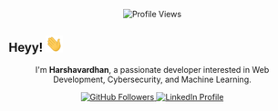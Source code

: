 <!-- Profile Views Counter -->
<p align="center">
  <img src="https://komarev.com/ghpvc/?username=VHarsha8&label=Profile%20views&color=0e75b6&style=flat" alt="Profile Views" /> 
</p>

<!-- Greeting -->
<h2 align="left">Heyy! <img src="https://raw.githubusercontent.com/ABSphreak/ABSphreak/master/gifs/Hi.gif" width="30px"></h2>

<!-- About Section -->
<p align="center">
  I'm <strong>Harshavardhan</strong>, a passionate developer interested in Web Development, Cybersecurity, and Machine Learning.
</p>

<!-- Social Links -->
<p align="center">
  <a href="https://github.com/VHarsha8">
    <img src="https://img.shields.io/github/followers/HRS8?label=Followers&style=social" alt="GitHub Followers" />
  </a>
  <a href="https://www.linkedin.com/in/harshavardhan8">
    <img src="https://img.shields.io/badge/LinkedIn-Connect-blue" alt="LinkedIn Profile" />
  </a>
</p>
